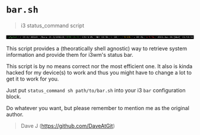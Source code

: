 `bar.sh`
========

> i3 status_command script

![Screenshot](screenshot.png)

This script provides a (theoratically shell agnostic) way
to retrieve system information and provide them for i3wm's
status bar.

This script is by no means correct nor the most efficient
one. It also is kinda hacked for my device(s) to work and
thus you might have to change a lot to get it to work for
you.

Just put `status_command sh path/to/bar.sh` into your i3
`bar` configuration block.

Do whatever you want, but please remember to mention me as
the original author.

> Dave J (https://github.com/DaveAtGit)
